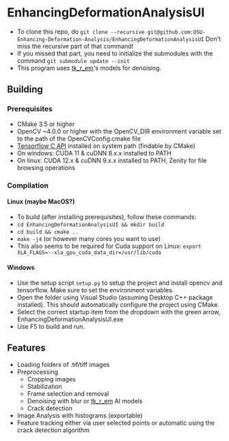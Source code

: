 # EnhancingDeformationAnalysisUI
- To clone this repo, do `git clone --recursive git@github.com:OSU-Enhancing-Deformation-Analysis/EnhancingDeformationAnalysisUI`
Don't miss the recursive part of that command!
- If you missed that part, you need to initialize the submodules with the command `git submodule update --init`
- This program uses [tk_r_em](https://github.com/Ivanlh20/tk_r_em)'s models for denoising.

## Building
### Prerequisites
- CMake 3.5 or higher
- OpenCV ~4.0.0 or higher with the OpenCV_DIR environment variable set to the path of the OpenCVConfig.cmake file
- [Tensorflow C API](https://www.tensorflow.org/install/lang_c) installed on system path (findable by CMake)
- On windows: CUDA 11 & cuDNN 8.x.x installed to PATH
- On linux: CUDA 12.x & cuDNN 9.x.x installed to PATH, Zenity for file browsing operations

### Compilation
#### Linux (maybe MacOS?)
- To build (after installing prerequisites), follow these commands: 
- `cd EnhancingDeformationAnalysisUI && mkdir build`
- `cd build && cmake ..`
- `make -j4` (or however many cores you want to use)
- This also seems to be required for Cuda support on Linux: `export XLA_FLAGS=--xla_gpu_cuda_data_dir=/usr/lib/cuda`

#### Windows
- Use the setup script `setup.py` to setup the project and install opencv and tensorflow. Make sure to set the environment variables.
- Open the folder using Visual Studio (assuming Desktop C++ package installed). This should automatically configure the project using CMake.
- Select the correct startup item from the dropdown with the green arrow, EnhancingDeformationAnalysisUI.exe
- Use F5 to build and run.

## Features
- Loading folders of .tif/tiff images
- Preprocessing
    - Cropping images
    - Stabilization
    - Frame selection and removal
    - Denoising with blur or [tk_r_em](https://github.com/Ivanlh20/tk_r_em) AI models
    - Crack detection
- Image Analysis with histograms (exportable)
- Feature tracking either via user selected points or automatic using the crack detection algorithm

